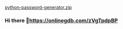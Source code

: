 [python-password-generator.zip](https://github.com/rithick03krishna/rithick03krishna/files/8197560/python-password-generator.zip)
### Hi there 👋https://onlinegdb.com/zVgTpdpBP

<!--
**rithick03krishna/rithick03krishna** is a ✨ _special_ ✨ repository because its `README.md` (this file) appears on your GitHub profile.

https://onlinegdb.com/zVgTpdpBP

